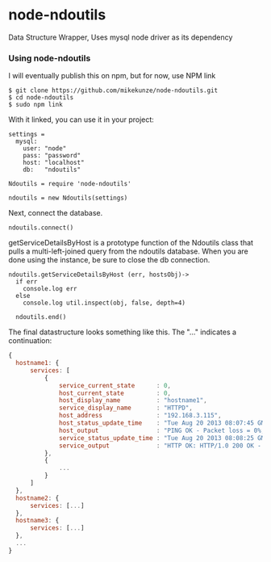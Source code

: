 node-ndoutils
=============

Data Structure Wrapper, Uses mysql node driver as its dependency


### Using node-ndoutils
I will eventually publish this on npm, but for now, use NPM link

    $ git clone https://github.com/mikekunze/node-ndoutils.git
    $ cd node-ndoutils
    $ sudo npm link

With it linked, you can use it in your project:

    settings = 
      mysql:
        user: "node"
        pass: "password"
        host: "localhost"
        db:   "ndoutils"
        
    Ndoutils = require 'node-ndoutils'
    
    ndoutils = new Ndoutils(settings)
    

Next, connect the database.
    
    ndoutils.connect()
    
    
getServiceDetailsByHost is a prototype function of the Ndoutils class that pulls a multi-left-joined query
from the ndoutils database.  When you are done using the instance, be sure to close the db connection.

    ndoutils.getServiceDetailsByHost (err, hostsObj)->
      if err
        console.log err
      else
        console.log util.inspect(obj, false, depth=4)
        
      ndoutils.end()
      
The final datastructure looks something like this.  The "..." indicates a continuation:
```javascript
{
  hostname1: {
      services: [
          {
              service_current_state      : 0,
              host_current_state         : 0,
              host_display_name          : "hostname1",
              service_display_name       : "HTTPD",
              host_address               : "192.168.3.115",
              host_status_update_time    : "Tue Aug 20 2013 08:07:45 GMT-0500 (CDT)",
              host_output                : "PING OK - Packet loss = 0%, RTA = 0.05 ms",
              service_status_update_time : "Tue Aug 20 2013 08:08:25 GMT-0500 (CDT)",
              service_output             : "HTTP OK: HTTP/1.0 200 OK - 17119 bytes in 0.001 second response time",
          },
          {
              ...
          }
      ]
  },
  hostname2: {
      services: [...]
  },
  hostname3: {
      services: [...]
  },
  ...
}
```
